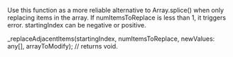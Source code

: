 Use this function as a more reliable alternative to Array.splice() when only replacing items in the array.
If numItemsToReplace is less than 1, it triggers error.
startingIndex can be negative or positive.

 _replaceAdjacentItems(startingIndex, numItemsToReplace, newValues: any[], arrayToModify); // returns void.